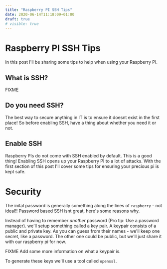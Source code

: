 ```yaml
---
title: "Raspberry PI SSH Tips"
date: 2020-06-14T11:18:09+01:00
draft: true
# visible: true
---
```


# Raspberry PI SSH Tips

In this post I'll be sharing some tips to help when using your Raspberry PI.

## What is SSH?

FIXME

## Do you need SSH?

The best way to secure anything in IT is to ensure it doesnt exist in the first place! So before enabling SSH, have a thing about whether you need it or not.

## Enable SSH

Raspberry PIs do not come with SSH enabled by default. This is a good thing!
Enabling SSH opens up your Raspberry PI to a lot of attacks. With the first section of this post I'll cover some tips for ensuring your precious pi is kept safe.



# Security

The inital password is generally something along the lines of `raspberry` - not ideal!! Password based SSH isnt great, here's some reasons why.

Instead of having to remember *another* password (Pro tip: Use a password manager). we'll setup something called a key pair. A keypair consists of a public and private key. As you can guess from their names - we'll keep one secret, like a password. The other one could be public, but we'll just share it with our raspberry pi for now.

FIXME Add some more information on what a keypair is.

To generate these keys we'll use a tool called `openssl`.
